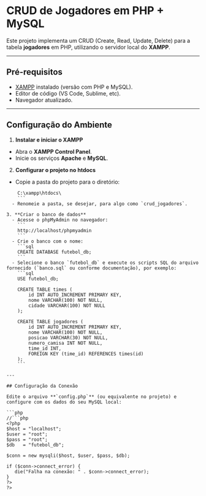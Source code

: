 # CRUD de Jogadores em PHP + MySQL

Este projeto implementa um CRUD (Create, Read, Update, Delete) para a tabela **jogadores** em PHP, utilizando o servidor local do **XAMPP**.

---

## Pré-requisitos

- [XAMPP](https://www.apachefriends.org/pt_br/download.html) instalado (versão com PHP e MySQL).
- Editor de código (VS Code, Sublime, etc).
- Navegador atualizado.

---

## Configuração do Ambiente

1. **Instalar e iniciar o XAMPP**  
- Abra o **XAMPP Control Panel**.  
- Inicie os serviços **Apache** e **MySQL**.

2. **Configurar o projeto no htdocs**  
- Copie a pasta do projeto para o diretório:
```
    C:\xampp\htdocs\
    ```
  - Renomeie a pasta, se desejar, para algo como `crud_jogadores`.

3. **Criar o banco de dados**  
  - Acesse o phpMyAdmin no navegador:
    ```
    http://localhost/phpmyadmin
    ```
  - Crie o banco com o nome:
    ```sql
    CREATE DATABASE futebol_db;
    ```
  - Selecione o banco `futebol_db` e execute os scripts SQL do arquivo fornecido (`banco.sql` ou conforme documentação), por exemplo:
    ```sql
    USE futebol_db;

    CREATE TABLE times (
        id INT AUTO_INCREMENT PRIMARY KEY,
        nome VARCHAR(100) NOT NULL,
        cidade VARCHAR(100) NOT NULL
    );

    CREATE TABLE jogadores (
        id INT AUTO_INCREMENT PRIMARY KEY,
        nome VARCHAR(100) NOT NULL,
        posicao VARCHAR(30) NOT NULL,
        numero_camisa INT NOT NULL,
        time_id INT,
        FOREIGN KEY (time_id) REFERENCES times(id)
    );
    ```

---

## Configuração da Conexão

Edite o arquivo **`config.php`** (ou equivalente no projeto) e configure com os dados do seu MySQL local:

```php
//```php
<?php
$host = "localhost";
$user = "root";  
$pass = "root";   
$db   = "futebol_db";

$conn = new mysqli($host, $user, $pass, $db);

if ($conn->connect_error) {
   die("Falha na conexão: " . $conn->connect_error);
}
?>
?>